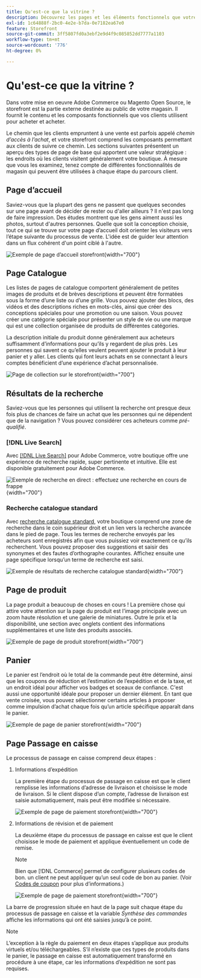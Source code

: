 ```yaml
---
title: Qu'est-ce que la vitrine ?
description: Découvrez les pages et les éléments fonctionnels que votre boutique peut fournir pour prendre en charge l’expérience d’achat pour vos clients.
exl-id: 1c64888f-2bc0-4e2e-b7da-0e7182ea67e0
feature: Storefront
source-git-commit: 3ff5807fd0a3ebf2e9d4f9c085852dd7777a1103
workflow-type: tm+mt
source-wordcount: '776'
ht-degree: 0%

---
```


# Qu&#39;est-ce que la vitrine ?

Dans votre mise en oeuvre Adobe Commerce ou Magento Open Source, le storefront est la partie externe destinée au public de votre magasin. Il fournit le contenu et les composants fonctionnels que vos clients utilisent pour acheter et acheter.

Le chemin que les clients empruntent à une vente est parfois appelé _chemin d’accès à l’achat_, et votre storefront comprend les composants permettant aux clients de suivre ce chemin. Les sections suivantes présentent un aperçu des types de page de base qui apportent une valeur stratégique : les endroits où les clients visitent généralement votre boutique. À mesure que vous les examinez, tenez compte de différentes fonctionnalités de magasin qui peuvent être utilisées à chaque étape du parcours client.

## Page d’accueil

Saviez-vous que la plupart des gens ne passent que quelques secondes sur une page avant de décider de rester ou d&#39;aller ailleurs ? Il n&#39;est pas long de faire impression. Des études montrent que les gens aiment aussi les photos, surtout d&#39;autres personnes. Quelle que soit la conception choisie, tout ce qui se trouve sur votre page d’accueil doit orienter les visiteurs vers l’étape suivante du processus de vente. L&#39;idée est de guider leur attention dans un flux cohérent d&#39;un point ciblé à l&#39;autre.

![Exemple de page d’accueil storefront](./assets/storefront-homepage-full.png){width="700"}

## Page Catalogue

Les listes de pages de catalogue comportent généralement de petites images de produits et de brèves descriptions et peuvent être formatées sous la forme d’une liste ou d’une grille. Vous pouvez ajouter des blocs, des vidéos et des descriptions riches en mots-clés, ainsi que créer des conceptions spéciales pour une promotion ou une saison. Vous pouvez créer une catégorie spéciale pour présenter un style de vie ou une marque qui est une collection organisée de produits de différentes catégories.

La description initiale du produit donne généralement aux acheteurs suffisamment d’informations pour qu’ils y regardent de plus près. Les personnes qui savent ce qu’elles veulent peuvent ajouter le produit à leur panier et y aller. Les clients qui font leurs achats en se connectant à leurs comptes bénéficient d’une expérience d’achat personnalisée.

![Page de collection sur le storefront](./assets/storefront-collection-page.png){width="700"}

## Résultats de la recherche

Saviez-vous que les personnes qui utilisent la recherche ont presque deux fois plus de chances de faire un achat que les personnes qui ne dépendent que de la navigation ? Vous pouvez considérer ces acheteurs comme _pré-qualifié_.

### [!DNL Live Search]

Avec [[!DNL Live Search]](https://experienceleague.adobe.com/docs/commerce-merchant-services/live-search/overview.html) pour Adobe Commerce, votre boutique offre une expérience de recherche rapide, super pertinente et intuitive. Elle est disponible gratuitement pour Adobe Commerce.

![Exemple de recherche en direct : effectuez une recherche en cours de frappe](./assets/storefront-search-as-you-type.png){width="700"}

### Recherche catalogue standard

Avec [recherche catalogue standard](../catalog/search.md), votre boutique comprend une zone de recherche dans le coin supérieur droit et un lien vers la recherche avancée dans le pied de page. Tous les termes de recherche envoyés par les acheteurs sont enregistrés afin que vous puissiez voir exactement ce qu’ils recherchent. Vous pouvez proposer des suggestions et saisir des synonymes et des fautes d’orthographe courantes. Affichez ensuite une page spécifique lorsqu’un terme de recherche est saisi.

![Exemple de résultats de recherche catalogue standard](./assets/storefront-search-results-page-full.png){width="700"}

## Page de produit

La page produit a beaucoup de choses en cours ! La première chose qui attire votre attention sur la page du produit est l’image principale avec un zoom haute résolution et une galerie de miniatures. Outre le prix et la disponibilité, une section avec onglets contient des informations supplémentaires et une liste des produits associés.

![Exemple de page de produit storefront](./assets/storefront-product-page-full-m.png){width="700"}

## Panier

Le panier est l’endroit où le total de la commande peut être déterminé, ainsi que les coupons de réduction et l’estimation de l’expédition et de la taxe, et un endroit idéal pour afficher vos badges et sceaux de confiance. C&#39;est aussi une opportunité idéale pour proposer un dernier élément. En tant que vente croisée, vous pouvez sélectionner certains articles à proposer comme impulsion d’achat chaque fois qu’un article spécifique apparaît dans le panier.

![Exemple de page de panier storefront](./assets/storefront-cart-full.png){width="700"}

## Page Passage en caisse

Le processus de passage en caisse comprend deux étapes :

1. Informations d’expédition

   La première étape du processus de passage en caisse est que le client remplisse les informations d’adresse de livraison et choisisse le mode de livraison. Si le client dispose d’un compte, l’adresse de livraison est saisie automatiquement, mais peut être modifiée si nécessaire.

   ![Exemple de page de paiement storefront](./assets/storefront-checkout-shipping-full.png){width="700"}

1. Informations de révision et de paiement

   La deuxième étape du processus de passage en caisse est que le client choisisse le mode de paiement et applique éventuellement un code de remise.

   >[!NOTE]
   >
   >Bien que [!DNL Commerce] permet de configurer plusieurs codes de bon. un client ne peut appliquer qu’un seul code de bon au panier. (Voir [Codes de coupon](../merchandising-promotions/price-rules-cart-coupon.md#coupon-codes) pour plus d’informations.)

   ![Exemple de page de paiement storefront](./assets/storefront-checkout-payment-full.png){width="700"}

La barre de progression située en haut de la page suit chaque étape du processus de passage en caisse et la variable _Synthèse des commandes_ affiche les informations qui ont été saisies jusqu’à ce point.

>[!NOTE]
>
>L’exception à la règle du paiement en deux étapes s’applique aux produits virtuels et/ou téléchargeables. S’il n’existe que ces types de produits dans le panier, le passage en caisse est automatiquement transformé en procédure à une étape, car les informations d’expédition ne sont pas requises.
